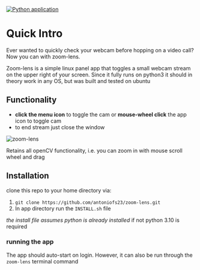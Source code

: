 [![Python application](https://github.com/antoniofs23/zoom-lens/actions/workflows/python-app.yml/badge.svg)](https://github.com/antoniofs23/zoom-lens/actions/workflows/python-app.yml)
# Quick Intro
Ever wanted to quickly check your webcam before hopping on a video call? Now you can with zoom-lens. 

Zoom-lens is a simple linux panel app that toggles a small webcam stream on the upper right of your screen. Since it fully runs on python3 it should in theory work in any OS, but was built and tested on ubuntu

## Functionality

- **click the menu icon** to toggle the cam or **mouse-wheel click** the app icon to toggle cam
- to end stream just close the window

![zoom-lens](https://github.com/antoniofs23/zoom-lens/assets/39067846/8cf2619f-eef6-4067-aa49-f922ece2cf3b)

Retains all openCV functionality, i.e. you can zoom in with mouse scroll wheel and drag



## Installation
clone this repo to your home directory via:

1. `git clone https://github.com/antoniofs23/zoom-lens.git`
2. In app directory run the `INSTALL.sh` file

*the install file assumes python is already installed* if not python 3.10 is required

### running the app
The app should auto-start on login.
However, it can also be run through the `zoom-lens` terminal command
